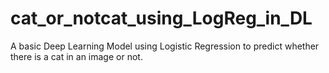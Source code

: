 # cat_or_notcat_using_LogReg_in_DL
A basic Deep Learning Model using Logistic Regression to predict whether there is a cat in an image or not.
